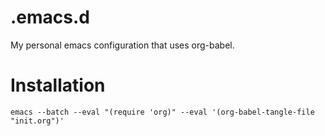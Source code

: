 # .emacs.d
My personal emacs configuration that uses org-babel.

# Installation
```shell
emacs --batch --eval "(require 'org)" --eval '(org-babel-tangle-file "init.org")'
```
